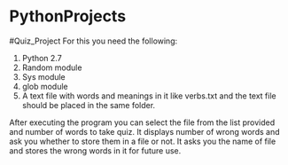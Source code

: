 # PythonProjects
#Quiz_Project
For this you need the following:
1. Python 2.7
2. Random module
3. Sys module
4. glob module
5. A text file with words and meanings in it like verbs.txt and the text file should be placed in the same folder.

After executing the program you can select the file from the list provided and number of words to take quiz.
It displays number of wrong words and ask you whether to store them in a file or not. 
It asks you the name of file and stores the wrong words in it for future use.
